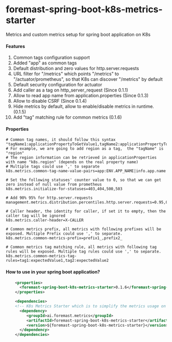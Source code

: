 # foremast-spring-boot-k8s-metrics-starter
Metrics and custom metrics setup for spring boot application on K8s

#### Features

1. Common tags configuration support
2. Added "app" as common tags
3. Default distribution and zero values for http.server.requests
4. URL filter for "/metrics" which points "/metrics" to "/actuator/prometheus", so that K8s can discover "/metrics" by default
5. Default security configuration for actuator
6. Add caller as a tag on http_server_request (Since 0.1.1)
7. Allow to read app name from application.properties (Since 0.1.3)
8. Allow to disable CSRF (Since 0.1.4)
9. Hide metrics by default, allow to enable/disable metrics in runtime. (0.1.5)
10. Add "tag" matching rule for common metrics (0.1.6)

#### Properties
```properties
# Common tag names, it should follow this syntax  "tagName1:applicationPropertyToGetValue1,tagName2:applicationPropertyToGetValue2"
# For example, we are going to add region as a tag,  the "tagName" is "region"
# The region information can be retrieved in applicationProperties with name "k8s.region" (depends on the real property name)
# Multiple tags could use ',' to separate
k8s.metrics.common-tag-name-value-pairs=app:ENV.APP_NAME|info.app.name

# Set the following statuses' counter value to 0, so that we can get zero instead of null value from prometheus
k8s.metrics.initialize-for-statuses=403,404,500,503

# Add 90% 95% for http.server.requests
management.metrics.distribution.percentiles.http.server.requests=0.95,0.98

# Caller header, the identity for caller, if set it to empty, then the caller tag will be ignored
k8s.metrics.caller-header=X-CALLER

# Common metrics prefix, all metrics with following prefixes will be exposed. Multiple Prefix could use ',' to separate.
k8s.metrics.common-metrics-prefix=prefix1_,prefix2_

# Common metrics tag matching rule, all metrics with following tag rules will be exposed. Multiple tag rules could use ',' to separate.
k8s.metrics.common-metrics-tag-rules=tag1:expectedValue1,tag2:expectedValue2
```

#### How to use in your spring boot application?
```xml
    <properties>
      <foremast-spring-boot-k8s-metrics-starter>0.1.6</foremast-spring-boot-k8s-metrics-starter>
    </properties>

    <dependencies>
    <!-- K8s Metrics Starter which is to simplify the metrics usage on K8s -->
      <dependency>
         <groupId>ai.foremast.metrics</groupId>
         <artifactId>foremast-spring-boot-k8s-metrics-starter</artifactId>
         <version>${foremast-spring-boot-k8s-metrics-starter}</version>
      </dependency>
    </dependencies>
```
